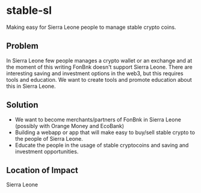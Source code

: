 # stable-sl

Making easy for Sierra Leone people to manage stable crypto coins.


## Problem

In Sierra Leone few people manages a crypto wallet or an exchange and at the
moment of this writing FonBnk doesn't support Sierra Leone. There are 
interesting saving and investment options in the web3, but this requires 
tools and education. We want to create tools and promote education about 
this in Sierra Leone.

## Solution

* We want to become merchants/partners of FonBnk in Sierra Leone (possibly with
    Orange Money and EcoBank)
* Building a webapp or app that will make easy to buy/sell stable crypto to the
    people of Sierra Leone.
* Educate the people in the usage of stable cryptocoins and saving and 
    investment opportunities.

## Location of Impact

Sierra Leone

